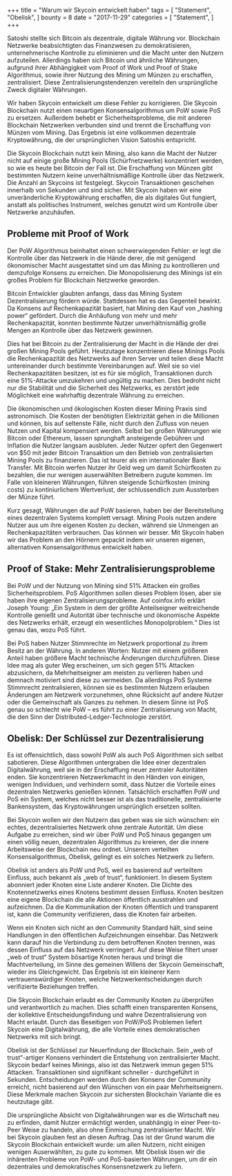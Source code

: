 +++
title = "Warum wir Skycoin entwickelt haben"
tags = [ "Statement", "Obelisk", ]
bounty = 8
date = "2017-11-29"
categories = [ "Statement", ]
+++

Satoshi stellte sich Bitcoin als dezentrale, digitale Währung vor. Blockchain Netzwerke beabsichtigten das Finanzwesen zu demokratisieren, unternehmerische Kontrolle zu eliminieren und die Macht unter den Nutzern aufzuteilen. Allerdings haben sich Bitcoin und ähnliche Währungen, aufgrund ihrer Abhängigkeit vom Proof of Work und Proof of Stake Algorithmus, sowie ihrer Nutzung des Mining um Münzen zu erschaffen, zentralisiert. Diese Zentralisierungstendenzen vereiteln den ursprüngliche Zweck digitaler Währungen.

Wir haben Skycoin entwickelt um diese Fehler zu korrigieren. Die Skycoin Blockchain nutzt einen neuartigen Konsensalgorithmus um PoW sowie PoS zu ersetzen. Außerdem behebt er Sicherheitsprobleme, die mit anderen Blockchain Netzwerken verbunden sind und trennt die Erschaffung von Münzen vom Mining. Das Ergebnis ist eine vollkommen dezentrale Kryptowährung, die der ursprünglichen Vision Satoshis entspricht. 

Die Skycoin Blockchain nutzt kein Mining, also kann die Macht der Nutzer nicht auf einige große Mining Pools (Schürfnetzwerke) konzentriert werden, so wie es heute bei Bitcoin der Fall ist. Die Erschaffung von Münzen gibt bestimmten Nutzern keine unverhältnismäßige Kontrolle über das Netzwerk. Die Anzahl an Skycoins ist festgelegt. Skycoin Transaktionen geschehen innerhalb von Sekunden und sind sicher. Mit Skycoin haben wir eine unveränderliche Kryptowährung erschaffen, die als digitales Gut fungiert, anstatt als politisches Instrument, welches genutzt wird um Kontrolle über Netzwerke anzuhäufen.

## Probleme mit Proof of Work

Der PoW Algorithmus beinhaltet einen schwerwiegenden Fehler: er legt die Kontrolle über das Netzwerk in die Hände derer, die mit genügend ökonomischer Macht ausgestattet sind um das Mining zu kontrollieren und demzufolge Konsens zu erreichen. Die Monopolisierung des Minings ist ein großes Problem für Blockchain Netzwerke geworden.

Bitcoin Entwickler glaubten anfangs, dass das Mining System Dezentralisierung fördern würde. Stattdessen hat es das Gegenteil bewirkt. Da Konsens auf Rechenkapazität basiert, hat Mining den Kauf von „hashing power“ gefördert. Durch die Anhäufung von mehr und mehr Rechenkapazität, konnten bestimmte Nutzer unverhältnismäßig große Mengen an Kontrolle über das Netzwerk gewinnen. 

Dies hat bei Bitcoin zu der Zentralisierung der Macht in die Hände der drei großen Mining Pools geführt. Heutzutage konzentrieren diese Minings Pools die Rechenkapazität des Netzwerks auf ihren Server und teilen diese Macht untereinander durch bestimmte Vereinbarungen auf. Weil sie so viel Rechenkapazitäten besitzen, ist es für sie möglich, Transaktionen durch eine 51%-Attacke umzukehren und ungültig zu machen. Dies bedroht nicht nur die Stabilität und die Sicherheit des Netzwerks, es zerstört jede Möglichkeit eine wahrhaftig dezentrale Währung zu erreichen. 

Die ökonomischen und ökologischen Kosten dieser Mining Praxis sind astronomisch. Die Kosten der benötigten Elektrizität gehen in die Millionen und können, bis auf seltenste Fälle, nicht durch den Zufluss von neuen Nutzen und Kapital kompensiert werden. Selbst bei großen Währungen wie Bitcoin oder Ethereum, lassen sprunghaft ansteigende Gebühren und Inflation die Nutzer langsam ausbluten.
Jeder Nutzer opfert den Gegenwert von $50 mit jeder Bitcoin Transaktion um den Betrieb von zentralisierten Mining Pools zu finanzieren. Das ist teurer als ein internationaler Bank Transfer. Mit Bitcoin werfen Nutzer ihr Geld weg um damit Schürfkosten zu bezahlen, die nur wenigen auserwählten Betreibern zugute kommen. Im Falle von kleineren Währungen, führen steigende Schürfkosten (mining costs) zu kontiniurlichem Wertverlust, der schlussendlich zum Aussterben der Münze führt. 

Kurz gesagt, Währungen die auf PoW basieren, haben bei der Bereitstellung eines dezentralen Systems komplett versagt. Mining Pools nutzen andere Nutzer aus um ihre eigenen Kosten zu decken, während sie Unmengen an Rechenkapazitäten verbrauchen. Das können wir besser. Mit Skycoin haben wir das Problem an den Hörnern gepackt indem wir unseren eigenen, alternativen Konsensalgorithmus entwickelt haben. 

## Proof of Stake: Mehr Zentralisierungsprobleme

Bei PoW und der Nutzung von Mining sind 51% Attacken ein großes Sicherheitsproblem. PoS Algorithmen sollen dieses Problem lösen, aber sie haben ihre eigenen Zentralisierungsprobleme. Auf coinfox.info erklärt Joseph Young: „Ein System in dem der größte Anteilseigner weitreichende Kontrolle genießt und Autorität über technische und ökonomische Aspekte des Netzwerks erhält, erzeugt ein wesentliches Monopolproblem.“ Dies ist genau das, wozu PoS führt.

Bei PoS haben Nutzer Stimmrechte im Netzwerk proportional zu ihrem Besitz an der Währung. In anderen Worten: Nutzer mit einem größeren Anteil haben größere Macht technische Änderungen durchzuführen. Diese Idee mag als guter Weg erscheinen, um sich gegen 51% Attacken abzusichern, da Mehrheitseigner am meisten zu verlieren haben und demnach motiviert sind diese zu vermeiden. Da allerdings PoS Systeme Stimmrecht zentralisieren, können sie es bestimmten Nutzern erlauben Änderungen am Netzwerk vorzunehmen, ohne Rücksicht auf andere Nutzer oder die Gemeinschaft als Ganzes zu nehmen. In diesem Sinne ist PoS genau so schlecht wie PoW – es führt zu einer Zentralisierung von Macht, die den Sinn der Distributed-Ledger-Technologie zerstört.

## Obelisk: Der Schlüssel zur Dezentralisierung

Es ist offensichtlich, dass sowohl PoW als auch PoS Algorithmen sich selbst sabotieren. Diese Algorithmen untergraben die Idee einer dezentralen Digitalwährung, weil sie in der Erschaffung neuer zentraler Autoritäten enden. Sie konzentrieren Netzwerkmacht in den Händen von einigen, wenigen Individuen, und verhindern somit, dass Nutzer die Vorteile eines dezentralen Netzwerks genießen können. Tatsächlich erschaffen PoW und PoS ein System, welches nicht besser ist als das traditionelle, zentralisierte Bankensystem, das Kryptowährungen ursprünglich ersetzen sollten.

Bei Skycoin wollen wir den Nutzern das geben was sie sich wünschen: ein echtes, dezentralisiertes Netzwerk ohne zentrale Autorität. Um diese Aufgabe zu erreichen, sind wir über PoW und PoS hinaus gegangen um einen völlig neuen, dezentralen Algorithmus zu kreieren, der die innere Arbeitsweise der Blockchain neu ordnet. Unserem verteilten Konsensalgorithmus, Obelisk, gelingt es ein solches Netzwerk zu liefern. 

Obelisk ist anders als PoW und PoS, weil es basierend auf verteiltem Einfluss, auch bekannt als „web of trust“, funktioniert. In diesem System abonniert jeder Knoten eine Liste anderer Knoten. Die Dichte des Knotennetzwerks eines Knotens bestimmt dessen Einfluss. Knoten besitzen eine eigene Blockchain die alle Aktionen öffentlich ausstrahlen und aufzeichnen. Da die Kommunikation der Knoten öffentlich und transparent ist, kann die Community verifizieren, dass die Knoten fair arbeiten.

Wenn ein Knoten sich nicht an den Community Standard hält, sind seine Handlungen in den öffentlichen Aufzeichnungen einsehbar. Das Netzwerk kann darauf hin die Verbindung zu dem betroffenen Knoten trennen, was dessen Einfluss auf das Netzwerk verringert. Auf diese Weise filtert unser „web of trust“ System bösartige Knoten heraus und bringt die Machtverteilung, im Sinne des gemeinen Willens der Skycoin Gemeinschaft, wieder ins Gleichgewicht. Das Ergebnis ist ein kleinerer Kern vertrauenswürdiger Knoten, welche Netzwerkentscheidungen durch verifizierte Beziehungen treffen. 

Die Skycoin Blockchain erlaubt es der Community Knoten zu überprüfen und verantwortlich zu machen. Dies schafft einen transparenten Konsens, der kollektive Entscheidungsfindung und wahre Dezentralisierung von Macht erlaubt. Durch das Beseitigen von PoW/PoS Problemen liefert Skycoin eine Digitalwährung, die alle Vorteile eines demokratischen Netzwerks mit sich bringt.

Obelisk ist der Schlüssel zur Neuerfindung der Blockchain. Sein „web of trust“-artiger Konsens verhindert die Entstehung von zentralisierter Macht. Skycoin bedarf keines Minings, also ist das Netzwerk immun gegen 51% Attacken. Transaktionen sind signifikant schneller - durchgeführt in Sekunden. Entscheidungen werden durch den Konsens der Community erreicht, nicht basierend auf den Wünschen von ein paar Mehrheitseignern. Diese Merkmale machen Skycoin zur sichersten Blockchain Variante die es heutzutage gibt.

Die ursprüngliche Absicht von Digitalwährungen war es die Wirtschaft neu zu erfinden, damit Nutzer ermächtigt werden, unabhängig in einer Peer-to-Peer Weise zu handeln, also ohne Einmischung zentralisierter Macht. Wir bei Skycoin glauben fest an diesen Auftrag. Das ist der Grund warum die Skycoin Blockchain entwickelt wurde: um allen Nutzern, nicht einigen wenigen Auserwählten, zu gute zu kommen. Mit Obelisk lösen wir die inhärenten Probleme von PoW- und PoS-basierten Währungen, um dir ein dezentrales und demokratisches Konsensnetzwerk zu liefern.
